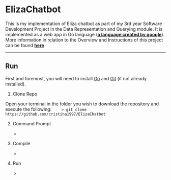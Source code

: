 # ElizaChatbot
This is my implementation of Eliza chatbot as part of my 3rd year Software Development Project in the Data Representation and Querying module. 
It is implemented as a web app in Go language (**[a language created by google](https://en.wikipedia.org/wiki/Go_(programming_language))**).
More information in relation to the Overview and Instructions of this project can be found **[here](https://data-representation.github.io/problems/project.html)**

***
## Run
First and foremost, you will need to install [Go](https://golang.org/dl/) and [Git](https://git-scm.com/book/en/v2/Getting-Started-Installing-Git) (if not already installed).

1. Clone Repo

Open your terminal in the folder you wish to download the repository and execute the following: 
&nbsp;&nbsp;&nbsp;&nbsp;&nbsp;&nbsp;&nbsp;```> git clone https://github.com/cristina1997/ElizaChatbot```

2. Command Prompt

&nbsp;&nbsp;&nbsp;&nbsp;&nbsp;&nbsp;&nbsp;```>```

3. Compile

&nbsp;&nbsp;&nbsp;&nbsp;&nbsp;&nbsp;&nbsp;```> ```

4. Run

&nbsp;&nbsp;&nbsp;&nbsp;&nbsp;&nbsp;&nbsp;```> ```




